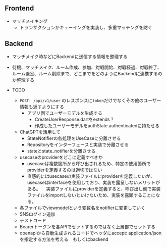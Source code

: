 ## Frontend
- マッチメイキング
  - トランザクションかキューイングを実装し、多重マッチングを防ぐ
## Backend
- マッチメイク時などにBackendに送信する情報を整理する
- 待機、マッチメイク、ルーム作成、参加、対戦開始、対戦経過、対戦終了、ルーム退室、ルーム削除まで、どこまでをどのようにBackendに連携するのか整理する



- TODO
  - `POST: /api/v1/user` のレスポンスに`token`だけでなくその他のユーザー情報も返すようにする
    - アプリ側でユーザーモデルを生成する
      - CreateUserResponse.dartをextends？
      - 作成したユーザーモデルをauthState.authenticatedに持たせる
  - ChatGPTを活用して
    - StateNotifierの各処理をUseCaseに分離させる  
    - Repositoryをインターフェースと実装で分離させる  
    - stateとstate_notifierを分離させる
  - usecaseのproviderをどこに定義すべきか
    - usecaseは複数箇所から呼び出されるため、特定の使用箇所でproviderを定義するのは適切ではない
    - 直感的にはusecaseの実装ファイルにproviderを定義したいが、usecaseはinterfaceを使用しており、実装を露呈しないメリットがある。
    　実装ファイルにproviderを定義すると、呼び出し側で実装ファイルをimportしないといけないため、実装を露顕することになる。
  - 各ファイルでviewmodelという変数名をnotifierに変更していく
  - SNSログイン追加
  - テストコード
  - Bearerトークンを各APIでセットするのではなく上層部でセットする
  - openapiから自動生成されるコードでヘッダにaccept: application/jsonを指定する方法を考える　もしくはbackend